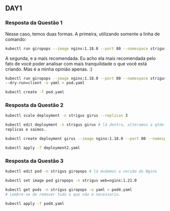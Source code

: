 ## DAY1

### Resposta da Questão 1
Nesse caso, temos duas formas.
A primeira, utilizando somente a linha de comando:

```bash
kubectl run giropops --image nginx:1.18.0 --port 80 --namespace strigus
```

A segunda, e a mais recomendada. Eu acho ela mais recomendada pelo fato de você
poder analisar com mais tranquilidade o que você está criando. Mas é a minha
opinião apenas. :)

```bash
kubectl run giropops --image nginx:1.18.0 --port 80 --namespace strigus
--dry-run=client -o yaml > pod.yaml

kubectl create -f pod.yaml
```


### Resposta da Questão 2

```bash
kubectl scale deployment -n strigus girus --replicas 3
```

```bash
kubectl edit deployment -n strigus girus # lá dentro, alteramos a qtde de
replicas e saimos.
```

```bash
kubectl create deployment girus --image nginx:1.18.0 --port 80 --namespace strigus --replicas 3  --dry-run=client -o yaml > deployment2.yaml

kubectl apply -f deployment2.yaml
```


### Resposta da Questão 3

```bash
kubectl edit pod -n strigus giropops # lá mudamos a versão do Nginx
```

```bash
kubectl set image pod giropops -n strigus web=nginx:1.21.0
```

```bash
kubectl get pods -n strigus giropops -o yaml > pod4.yaml
# Lembre-se de remover tudo o que não é necessario.

kubectl apply -f pod4.yaml
```
